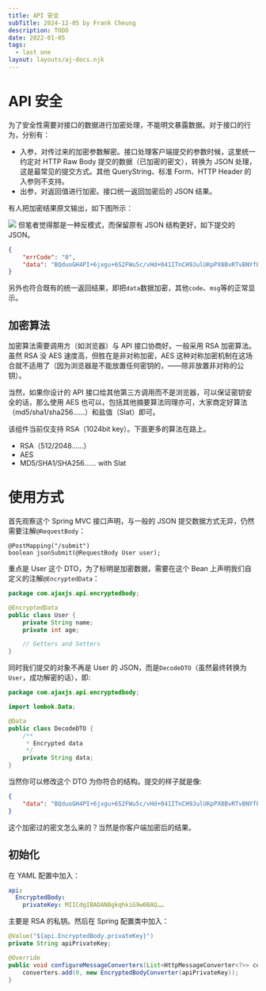 ```yaml
---
title: API 安全
subTitle: 2024-12-05 by Frank Cheung
description: TODO
date: 2022-01-05
tags:
  - last one
layout: layouts/aj-docs.njk
---
```

# API 安全
为了安全性需要对接口的数据进行加密处理，不能明文暴露数据。对于接口的行为，分别有：

- 入参，对传过来的加密参数解密。接口处理客户端提交的参数时候，这里统一约定对 HTTP Raw Body 提交的数据（已加密的密文），转换为 JSON 处理，这是最常见的提交方式。其他 QueryString、标准 Form、HTTP Header 的入参则不支持。
- 出参，对返回值进行加密。接口统一返回加密后的 JSON 结果。

有人把加密结果原文输出，如下图所示：

![](/asset/aj-docs/api-encode.png)
但笔者觉得那是一种反模式，而保留原有 JSON 结构更好，如下提交的 JSON。

```json
{
    "errCode": "0",
    "data": "BQduoGH4PI+6jxgu+6S2FWu5c/vHd+041ITnCH9JulUKpPX8BvRTvBNYfP7……"
}
```

另外也符合既有的统一返回结果，即把`data`数据加密，其他`code`、`msg`等的正常显示。

## 加密算法

加密算法需要调用方（如浏览器）与 API 接口协商好。一般采用 RSA 加密算法。虽然 RSA 没 AES 速度高，但胜在是非对称加密，AES 这种对称加密机制在这场合就不适用了（因为浏览器是不能放置任何密钥的，——除非放置非对称的公钥）。

当然，如果你设计的 API 接口给其他第三方调用而不是浏览器，可以保证密钥安全的话，那么使用 AES 也可以，包括其他摘要算法同理亦可，大家商定好算法（md5/sha1/sha256……）和盐值（Slat）即可。

该组件当前仅支持 RSA（1024bit key）。下面更多的算法在路上。

- RSA（512/2048……）
- AES
- MD5/SHA1/SHA256…… with Slat

# 使用方式
首先观察这个 Spring MVC 接口声明，与一般的 JSON 提交数据方式无异，仍然需要注解`@RequestBody`：

```
@PostMapping("/submit")
boolean jsonSubmit(@RequestBody User user);
```

重点是 User 这个 DTO，为了标明是加密数据，需要在这个 Bean 上声明我们自定义的注解`@EncryptedData`：

```java
package com.ajaxjs.api.encryptedbody;

@EncryptedData
public class User {
    private String name;
    private int age;

    // Getters and Setters
}
```

同时我们提交的对象不再是 User 的 JSON，而是`DecodeDTO`（虽然最终转换为`User`，成功解密的话），即:

```java
package com.ajaxjs.api.encryptedbody;

import lombok.Data;

@Data
public class DecodeDTO {
    /**
     * Encrypted data
     */
    private String data;
}
```
当然你可以修改这个 DTO 为你符合的结构。提交的样子就是像:

```json
{
    "data": "BQduoGH4PI+6jxgu+6S2FWu5c/vHd+041ITnCH9JulUKpPX8BvRTvBNYfP7……"
}
```

这个加密过的密文怎么来的？当然是你客户端加密后的结果。

## 初始化
在 YAML 配置中加入：
```yaml
api:
  EncryptedBody:
    privateKey: MIICdgIBADANBgkqhkiG9w0BAQ……
```
主要是 RSA 的私钥。然后在 Spring 配置类中加入：
```java
@Value("${api.EncryptedBody.privateKey}")
private String apiPrivateKey;

@Override
public void configureMessageConverters(List<HttpMessageConverter<?>> converters) {
    converters.add(0, new EncryptedBodyConverter(apiPrivateKey));
}
```